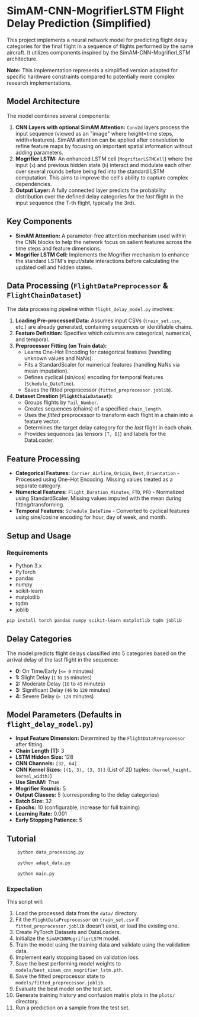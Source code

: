 # SimAM-CNN-MogrifierLSTM Flight Delay Prediction (Simplified)

This project implements a neural network model for predicting flight delay categories for the final flight in a sequence of flights performed by the same aircraft. It utilizes components inspired by the SimAM-CNN-MogrifierLSTM architecture.

**Note:** This implementation represents a simplified version adapted for specific hardware constraints compared to potentially more complex research implementations.

## Model Architecture

The model combines several components:

1.  **CNN Layers with optional SimAM Attention:** `Conv2d` layers process the input sequence (viewed as an "image" where height=time steps, width=features). SimAM attention can be applied after convolution to refine feature maps by focusing on important spatial information without adding parameters.
2.  **Mogrifier LSTM:** An enhanced LSTM cell (`MogrifierLSTMCell`) where the input (`x`) and previous hidden state (`h`) interact and modulate each other over several rounds before being fed into the standard LSTM computation. This aims to improve the cell's ability to capture complex dependencies.
3.  **Output Layer:** A fully connected layer predicts the probability distribution over the defined delay categories for the *last* flight in the input sequence (the T-th flight, typically the 3rd).

## Key Components

*   **SimAM Attention:** A parameter-free attention mechanism used within the CNN blocks to help the network focus on salient features across the time steps and feature dimensions.
*   **Mogrifier LSTM Cell:** Implements the Mogrifier mechanism to enhance the standard LSTM's input/state interactions before calculating the updated cell and hidden states.

## Data Processing (`FlightDataPreprocessor` & `FlightChainDataset`)

The data processing pipeline within `flight_delay_model.py` involves:

1.  **Loading Pre-processed Data:** Assumes input CSVs (`train_set.csv`, etc.) are already generated, containing sequences or identifiable chains.
2.  **Feature Definition:** Specifies which columns are categorical, numerical, and temporal.
3.  **Preprocessor Fitting (on Train data):**
    *   Learns One-Hot Encoding for categorical features (handling unknown values and NaNs).
    *   Fits a StandardScaler for numerical features (handling NaNs via mean imputation).
    *   Defines cyclical (sin/cos) encoding for temporal features (`Schedule_DateTime`).
    *   Saves the fitted preprocessor (`fitted_preprocessor.joblib`).
4.  **Dataset Creation (`FlightChainDataset`):**
    *   Groups flights by `Tail_Number`.
    *   Creates sequences (chains) of a specified `chain_length`.
    *   Uses the *fitted* preprocessor to transform each flight in a chain into a feature vector.
    *   Determines the target delay category for the *last* flight in each chain.
    *   Provides sequences (as tensors `[T, D]`) and labels for the DataLoader.

## Feature Processing

*   **Categorical Features:** `Carrier_Airline`, `Origin`, `Dest`, `Orientation` - Processed using One-Hot Encoding. Missing values treated as a separate category.
*   **Numerical Features:** `Flight_Duration_Minutes`, `FTD`, `PFD` - Normalized using StandardScaler. Missing values imputed with the mean during fitting/transforming.
*   **Temporal Features:** `Schedule_DateTime` - Converted to cyclical features using sine/cosine encoding for hour, day of week, and month.

## Setup and Usage

### Requirements

*   Python 3.x
*   PyTorch
*   pandas
*   numpy
*   scikit-learn
*   matplotlib
*   tqdm
*   joblib

```bash
pip install torch pandas numpy scikit-learn matplotlib tqdm joblib
```

## Delay Categories

The model predicts flight delays classified into 5 categories based on the arrival delay of the last flight in the sequence:

*   **0:** On Time/Early (`<= 0` minutes)
*   **1:** Slight Delay (`1` to `15` minutes)
*   **2:** Moderate Delay (`16` to `45` minutes)
*   **3:** Significant Delay (`46` to `120` minutes)
*   **4:** Severe Delay (`> 120` minutes)

## Model Parameters (Defaults in `flight_delay_model.py`)

*   **Input Feature Dimension:** Determined by the `FlightDataPreprocessor` after fitting.
*   **Chain Length (T):** 3
*   **LSTM Hidden Size:** 128
*   **CNN Channels:** `[32, 64]`
*   **CNN Kernel Sizes:** `[(1, 3), (3, 3)]` (List of 2D tuples: `(kernel_height, kernel_width)`)
*   **Use SimAM:** True
*   **Mogrifier Rounds:** 5
*   **Output Classes:** 5 (corresponding to the delay categories)
*   **Batch Size:** 32
*   **Epochs:** 10 (configurable, increase for full training)
*   **Learning Rate:** 0.001
*   **Early Stopping Patience:** 5

## Tutorial

```bash
    python data_processing.py
```

```bash
    python adapt_data.py
```

```bash
    python main.py
```

### Expectation

This script will:

1.  Load the processed data from the `data/` directory.
2.  Fit the `FlightDataPreprocessor` on `train_set.csv` if `fitted_preprocessor.joblib` doesn't exist, or load the existing one.
3.  Create PyTorch Datasets and DataLoaders.
4.  Initialize the `SimAMCNNMogrifierLSTM` model.
5.  Train the model using the training data and validate using the validation data.
6.  Implement early stopping based on validation loss.
7.  Save the best performing model weights to `models/best_simam_cnn_mogrifier_lstm.pth`.
8.  Save the fitted preprocessor state to `models/fitted_preprocessor.joblib`.
9.  Evaluate the best model on the test set.
10. Generate training history and confusion matrix plots in the `plots/` directory.
11. Run a prediction on a sample from the test set.

